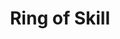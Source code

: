 ---
title: "Ring of Skill"

item:
  aura: "Faint transmutatation"
  casterLevel: "7th"
  prerequisites:
    feats:   ["{% feat_link forge-ring %}"]
    spells:  []
    special: ["creator must have 10 ranks in the appropriate skill"]
  marketPrice: 10000
  description: |
    Rings of this nature continually grant the wearer a +10 competence bonus on checks relating to the skill the ring is tied to. For example, a _Ring of Climbing_ would grant a +10 bonus to the {% skill_link climb %} skill. These rings add a bonus to one skill, and one skill only.
---